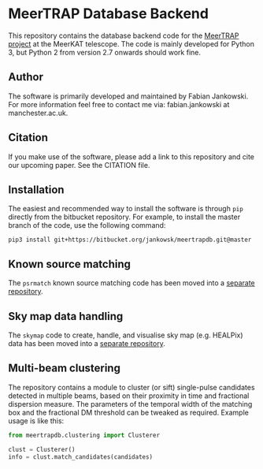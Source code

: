 # MeerTRAP Database Backend #

This repository contains the database backend code for the [MeerTRAP project](https://www.meertrap.org/) at the MeerKAT telescope. The code is mainly developed for Python 3, but Python 2 from version 2.7 onwards should work fine.

## Author ##

The software is primarily developed and maintained by Fabian Jankowski. For more information feel free to contact me via: fabian.jankowski at manchester.ac.uk.

## Citation ##

If you make use of the software, please add a link to this repository and cite our upcoming paper. See the CITATION file.

## Installation ##

The easiest and recommended way to install the software is through `pip` directly from the bitbucket repository. For example, to install the master branch of the code, use the following command:

`pip3 install git+https://bitbucket.org/jankowsk/meertrapdb.git@master`

## Known source matching ##

The `psrmatch` known source matching code has been moved into a [separate repository](https://bitbucket.org/jankowsk/psrmatch/).

## Sky map data handling ##

The `skymap` code to create, handle, and visualise sky map (e.g. HEALPix) data has been moved into a [separate repository](https://bitbucket.org/jankowsk/skymap/).

## Multi-beam clustering ##

The repository contains a module to cluster (or sift) single-pulse candidates detected in multiple beams, based on their proximity in time and fractional dispersion measure. The parameters of the temporal width of the matching box and the fractional DM threshold can be tweaked as required. Example usage is like this:

```python
from meertrapdb.clustering import Clusterer

clust = Clusterer()
info = clust.match_candidates(candidates)
```
